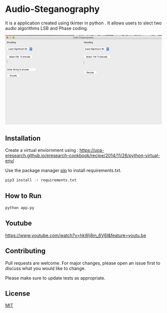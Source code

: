 # Audio-Steganography
It is a application created using tkinter in python .
It allows users to slect two audio algorithms LSB and Phase coding.

![picture](/ui.png)



## Installation


Create a virtual enviornment using : https://uoa-eresearch.github.io/eresearch-cookbook/recipe/2014/11/26/python-virtual-env/

Use the package manager [pip](https://pip.pypa.io/en/stable/) to install requirements.txt.

```bash
pip3 install -r requirements.txt
```

## How to Run

```bash
python app.py
``` 

## Youtube 
https://www.youtube.com/watch?v=hkWj8m_6V6I&feature=youtu.be


## Contributing
Pull requests are welcome. For major changes, please open an issue first to discuss what you would like to change.

Please make sure to update tests as appropriate.

## License
[MIT](https://choosealicense.com/licenses/mit/)
